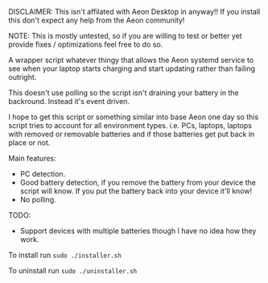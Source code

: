 DISCLAIMER: This isn't affilated with Aeon Desktop in anyway!! If you install this don't expect any help from the Aeon community!

NOTE: This is mostly untested, so if you are willing to test or better yet provide fixes / optimizations feel free to do so.

A wrapper script whatever thingy that allows the Aeon systemd service to see when your laptop starts charging and start updating rather than failing outright.

This doesn't use polling so the script isn't draining your battery in the backround. Instead it's event driven.

I hope to get this script or something similar into base Aeon one day so this script tries to account for all environment types. i.e. PCs, laptops, laptops with removed or removable batteries and if those batteries get put back in place or not.

Main features:
 
 - PC detection.
 - Good battery detection, if you remove the battery from your device the script will know. If you put the battery back into your device it'll know!
 - No polling.

 TODO:

 - Support devices with multiple batteries though I have no idea how they work.

To install run `sudo ./installer.sh`

To uninstall run `sudo ./uninstaller.sh`
